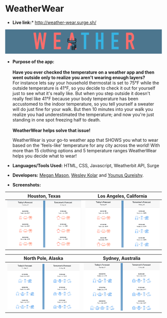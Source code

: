 # WeatherWear
* **Live link:***
http://weather-wear.surge.sh/

![](https://github.com/yqureishy/WeatherWear/blob/master/screenshots/Logo.png?raw=true)

* **Purpose of the app:** <br/><br/>
<b>Have you ever checked the temperature on a weather app and then went outside only to realize you aren't wearing enough layers?</b><br>
For instance lets say your household thermostat is set to 75°F while the outside temperature is 41°F, so you decide to check it out for yourself just to see what it's really like. But when you step outside it doesn't really feel like 41°F because your body temperature has been accustomed to the indoor temperature, so you tell yourself a sweater will do just fine for your walk. But then 10 minutes into your walk you realize you had underestimated the temperature; and now you're just standing in one spot freezing half to death. <br><br><b>WeatherWear helps solve that issue!</b>

   WeatherWear is your go-to weather app that SHOWS you what to wear based on the 'feels-like' temperature for any city across the world! With more than 15 clothing options and 5 temperature ranges WeatherWear helps you decide what to wear!

* **Languages/Tools Used:**
HTML, CSS, Javascript, Weatherbit API, Surge

* **Developers:**
[Megan Mason](https://github.com/mmason27), [Wesley Kolar](https://github.com/wesleyjkolar) and [Younus Qureishy](https://github.com/yqureishy).



* **Screenshots:**

Houston, Texas            |  Los Angeles, California
:-------------------------:|:-------------------------:
![](https://github.com/yqureishy/WeatherWear/blob/master/screenshots/Houston.png?raw=true)  |  ![](https://github.com/yqureishy/WeatherWear/blob/master/screenshots/Los_Angeles.png?raw=true)

North Pole, Alaska            |  Sydney, Australia
:-------------------------:|:-------------------------:
![](https://github.com/yqureishy/WeatherWear/blob/master/screenshots/North_Pole.png?raw=true)  |  ![](https://github.com/yqureishy/WeatherWear/blob/master/screenshots/Sydney.png?raw=true)
